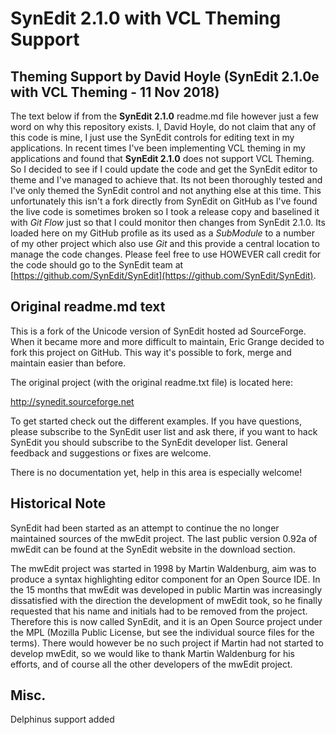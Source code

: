 SynEdit 2.1.0 with VCL Theming Support
======================================

## Theming Support by David Hoyle (SynEdit 2.1.0e with VCL Theming - 11 Nov 2018)

The text below if from the **SynEdit 2.1.0** readme.md file however just a few word on why this
repository exists. I, David Hoyle, do not claim that any of this code is mine, I just use the SynEdit
controls for editing text in my applications. In recent times I've been implementing VCL theming in my
applications and found that **SynEdit 2.1.0** does not support VCL Theming. So I decided to see if I
could update the code and get the SynEdit editor to theme and I've managed to achieve that. Its not been
thoroughly tested and I've only themed the SynEdit control and not anything else at this time. This
unfortunately this isn't a fork directly from SynEdit on GitHub as I've found the live code is sometimes
broken so I took a release copy and baselined it with _Git Flow_ just so that I could monitor then
changes from SynEdit 2.1.0. Its loaded here on my GitHub profile as its used as a _SubModule_ to a number
of my other project which also use _Git_ and this provide a central location to manage the code changes.
Please feel free to use HOWEVER call credit for the code should go to the SynEdit team at
[https://github.com/SynEdit/SynEdit](https://github.com/SynEdit/SynEdit).

## Original readme.md text

This is a fork of the Unicode version of SynEdit hosted ad SourceForge. When it became more and more
difficult to maintain, Eric Grange decided to fork this project on GitHub. This way it's possible to
fork, merge and maintain easier than before.

The original project (with the original readme.txt file) is located here:

http://synedit.sourceforge.net

To get started check out the different examples. If you have questions, please subscribe to the SynEdit
user list and ask there, if you want to hack SynEdit you should subscribe to the SynEdit developer list.
General feedback and suggestions or fixes are welcome.

There is no documentation yet, help in this area is especially welcome!

Historical Note
---------------
SynEdit had been started as an attempt to continue the no longer maintained sources of the mwEdit
project. The last public version 0.92a of mwEdit can be found at the SynEdit website in the download
section.

The mwEdit project was started in 1998 by Martin Waldenburg, aim was to produce a syntax highlighting
editor component for an Open Source IDE. In the 15 months that mwEdit was developed in public Martin was
increasingly dissatisfied with the direction the development of mwEdit took, so he finally requested that
his name and initials had to be removed from the project.
Therefore this is now called SynEdit, and it is an Open Source project under the MPL (Mozilla Public
License, but see the individual source files for the terms).
There would however be no such project if Martin had not started to develop mwEdit, so we would like to
thank Martin Waldenburg for his efforts, and of course all the other developers of the mwEdit project.

Misc.
-----
Delphinus support added